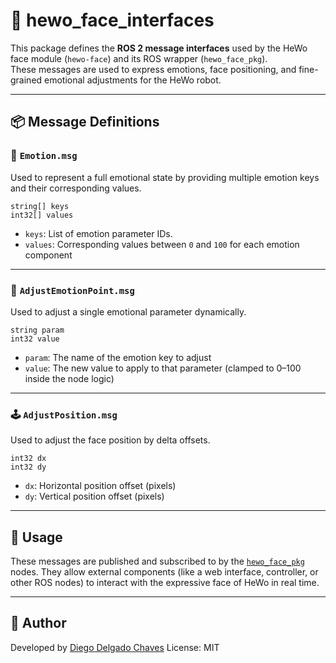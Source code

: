 # 🧩 hewo_face_interfaces

This package defines the **ROS 2 message interfaces** used by the HeWo face module (`hewo-face`) and its ROS wrapper (`hewo_face_pkg`).  
These messages are used to express emotions, face positioning, and fine-grained emotional adjustments for the HeWo robot.

---

## 📦 Message Definitions

### 📌 `Emotion.msg`

Used to represent a full emotional state by providing multiple emotion keys and their corresponding values.

```plaintext
string[] keys
int32[] values
````

* `keys`: List of emotion parameter IDs.
* `values`: Corresponding values between `0` and `100` for each emotion component

---

### 🎯 `AdjustEmotionPoint.msg`

Used to adjust a single emotional parameter dynamically.

```plaintext
string param
int32 value
```

* `param`: The name of the emotion key to adjust
* `value`: The new value to apply to that parameter (clamped to 0–100 inside the node logic)

---

### 🕹️ `AdjustPosition.msg`

Used to adjust the face position by delta offsets.

```plaintext
int32 dx
int32 dy
```

* `dx`: Horizontal position offset (pixels)
* `dy`: Vertical position offset (pixels)

---

## 🔧 Usage

These messages are published and subscribed to by the [`hewo_face_pkg`](https://github.com/ThinThought/hewo_face_pkg) nodes.
They allow external components (like a web interface, controller, or other ROS nodes) to interact with the expressive face of HeWo in real time.

---

## 🧼 Author

Developed by [Diego Delgado Chaves](mailto:diedelcha@gmail.com)
License: MIT


